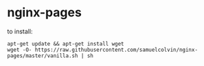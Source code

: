 # nginx-pages


to install:

    apt-get update && apt-get install wget
    wget -O- https://raw.githubusercontent.com/samuelcolvin/nginx-pages/master/vanilla.sh | sh
